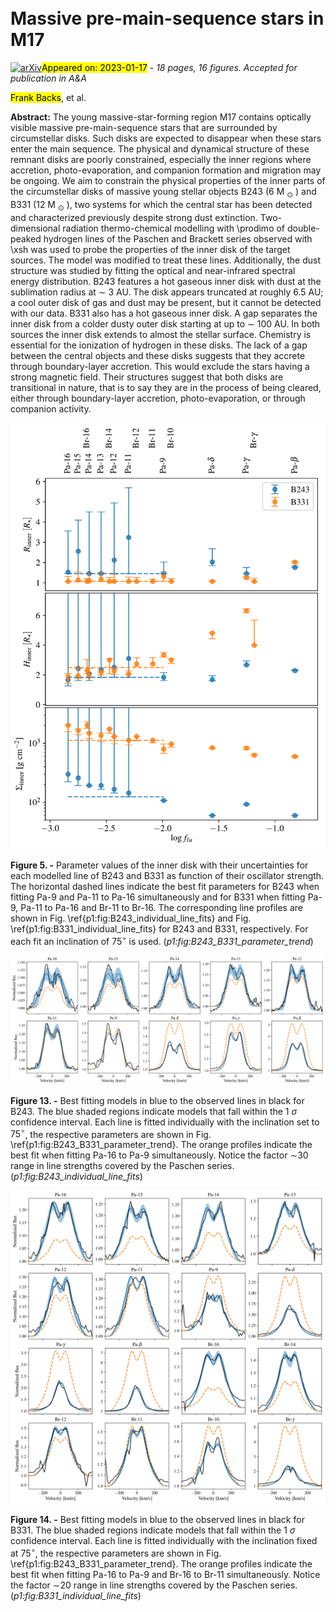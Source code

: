 <div class="macros" style="visibility:hidden;">
$\newcommand{\ensuremath}{}$
$\newcommand{\xspace}{}$
$\newcommand{\object}[1]{\texttt{#1}}$
$\newcommand{\farcs}{{.}''}$
$\newcommand{\farcm}{{.}'}$
$\newcommand{\arcsec}{''}$
$\newcommand{\arcmin}{'}$
$\newcommand{\ion}[2]{#1#2}$
$\newcommand{\textsc}[1]{\textrm{#1}}$
$\newcommand{\hl}[1]{\textrm{#1}}$
$\newcommand{\blue}[1]{\textcolor{blue}{#1}}$
$\newcommand{\red}[1]{\textcolor{red}{#1}}$
$\newcommand{\cyan}[1]{\textcolor{cyan}{#1}}$
$\newcommand{\magenta}[1]{\textcolor{magenta}{#1}}$
$\newcommand{\arraystretch}{1.4}$
$\newcommand{\footnoterule}$
$\newcommand{\arraystretch}{1.35}$
$\newcommand{\hii}{H {\sc ii}}$
$\newcommand{\Msun}{M_\odot}$
$\newcommand{\Lsun}{L_\odot}$
$\newcommand{\xsh}{X-shooter}$
$\newcommand{\prodimo}{{\sc ProDiMo}}$</div>

<div class="macros" style="visibility:hidden;">
$\newcommand{\ensuremath}{}$
$\newcommand{\xspace}{}$
$\newcommand{\object}[1]{\texttt{#1}}$
$\newcommand{\farcs}{{.}''}$
$\newcommand{\farcm}{{.}'}$
$\newcommand{\arcsec}{''}$
$\newcommand{\arcmin}{'}$
$\newcommand{\ion}[2]{#1#2}$
$\newcommand{\textsc}[1]{\textrm{#1}}$
$\newcommand{\hl}[1]{\textrm{#1}}$
$\newcommand{\blue}[1]{\textcolor{blue}{#1}}$
$\newcommand{\red}[1]{\textcolor{red}{#1}}$
$\newcommand{\cyan}[1]{\textcolor{cyan}{#1}}$
$\newcommand{\magenta}[1]{\textcolor{magenta}{#1}}$
$\newcommand{\arraystretch}{1.4}$
$\newcommand{\footnoterule}$
$\newcommand{\arraystretch}{1.35}$
$\newcommand{\hii}{H {\sc ii}}$
$\newcommand{\Msun}{M_\odot}$
$\newcommand{\Lsun}{L_\odot}$
$\newcommand{\xsh}{X-shooter}$
$\newcommand{\prodimo}{{\sc ProDiMo}}$</div>



<div id="title">

# Massive pre-main-sequence stars in M17

</div>
<div id="comments">

[![arXiv](https://img.shields.io/badge/arXiv-2301.06819-b31b1b.svg)](https://arxiv.org/abs/2301.06819)<mark>Appeared on: 2023-01-17</mark> - _18 pages, 16 figures. Accepted for publication in A&A_

</div>
<div id="authors">

<mark><mark>Frank Backs</mark></mark>, et al.

</div>
<div id="abstract">

**Abstract:** The young massive-star-forming region M17 contains optically visible massive pre-main-sequence stars that are surrounded by circumstellar disks. Such disks are expected to disappear when these stars enter the main sequence. The physical and dynamical structure of these remnant disks are poorly constrained, especially the inner regions where accretion, photo-evaporation, and companion formation and migration may be ongoing. We aim to constrain the physical properties of the inner parts of the circumstellar disks of massive young stellar objects B243 (6 M $_\odot$ ) and B331 (12 M $_\odot$ ), two systems for which the central star has been detected and characterized previously despite strong dust extinction. Two-dimensional radiation thermo-chemical modelling with \prodimo of double-peaked hydrogen lines of the Paschen and Brackett series observed with \xsh was used to probe the properties of the inner disk of the target sources. The model was modified to treat these lines. Additionally, the dust structure was studied by fitting the optical and near-infrared spectral energy distribution. B243 features a hot gaseous inner disk with dust at the sublimation radius at $\sim$ 3 AU. The disk appears truncated at roughly 6.5 AU; a cool outer disk of gas and dust may be present, but it cannot be detected with our data. B331 also has a hot gaseous inner disk. A gap separates the inner disk from a colder dusty outer disk starting at up to $\sim$ 100 AU. In both sources the inner disk extends to almost the stellar surface. Chemistry is essential for the ionization of hydrogen in these disks. The lack of a gap between the central objects and these disks suggests that they accrete through boundary-layer accretion. This would exclude the stars having a strong magnetic field.   Their structures suggest that both disks are transitional in nature, that is to say they are in the process of being cleared, either through boundary-layer accretion, photo-evaporation, or through companion activity.

</div>

<div id="div_fig1">

<img src="tmp_2301.06819/./parameters_per_line.png" alt="Fig5" width="100%"/>

**Figure 5. -** Parameter values of the inner disk with their uncertainties for each modelled line of B243 and B331 as function of their oscillator strength. The horizontal dashed lines indicate the best fit parameters for B243 when fitting Pa-9 and Pa-11 to Pa-16 simultaneously and for B331 when fitting Pa-9, Pa-11 to Pa-16 and Br-11 to Br-16. The corresponding line profiles are shown in Fig. \ref{p1:fig:B243_individual_line_fits} and Fig. \ref{p1:fig:B331_individual_line_fits} for B243 and B331, respectively. For each fit an inclination of 75$^\circ$ is used.
     (*p1:fig:B243_B331_parameter_trend*)

</div>
<div id="div_fig2">

<img src="tmp_2301.06819/./B243_line_profile_overview.png" alt="Fig13" width="100%"/>

**Figure 13. -** Best fitting models in blue to the observed lines in black for B243. The blue shaded regions indicate models that fall within the 1 $\sigma$ confidence interval. Each line is fitted individually with the inclination set to $75^\circ$, the respective parameters are shown in Fig. \ref{p1:fig:B243_B331_parameter_trend}. The orange profiles indicate the best fit when fitting Pa-16 to Pa-9 simultaneously. Notice the factor $\sim$30 range in line strengths covered by the Paschen series.
     (*p1:fig:B243_individual_line_fits*)

</div>
<div id="div_fig3">

<img src="tmp_2301.06819/./B331_line_profile_overview.png" alt="Fig14" width="100%"/>

**Figure 14. -** Best fitting models in blue to the observed lines in black for B331. The blue shaded regions indicate models that fall within the 1 $\sigma$ confidence interval. Each line is fitted individually with the inclination fixed at 75$^\circ$, the respective parameters are shown in Fig. \ref{p1:fig:B243_B331_parameter_trend}. The orange profiles indicate the best fit when fitting Pa-16 to Pa-9 and Br-16 to Br-11 simultaneously. Notice the factor $\sim$20 range in line strengths covered by the Paschen series. (*p1:fig:B331_individual_line_fits*)

</div>